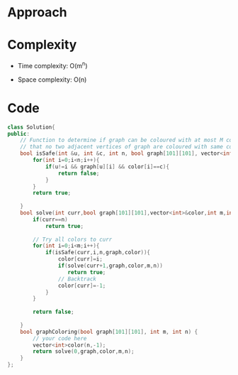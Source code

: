 # Approach
<!-- Describe your approach to solving the problem. -->

# Complexity
- Time complexity: O(m<sup>n</sup>)
<!-- Add your time complexity here, e.g. $$O(n)$$ -->

- Space complexity: O(n)
<!-- Add your space complexity here, e.g. $$O(n)$$ -->

# Code
```cpp []
class Solution{
public:
    // Function to determine if graph can be coloured with at most M colours such
    // that no two adjacent vertices of graph are coloured with same colour.
    bool isSafe(int &u, int &c, int n, bool graph[101][101], vector<int> &color){
        for(int i=0;i<n;i++){
            if(u!=i && graph[u][i] && color[i]==c){
                return false;
            }
        }
        return true;
        
    }
    bool solve(int curr,bool graph[101][101],vector<int>&color,int m,int n){
        if(curr==n) 
            return true;
        
        // Try all colors to curr
        for(int i=0;i<m;i++){
            if(isSafe(curr,i,n,graph,color)){
                color[curr]=i;
                if(solve(curr+1,graph,color,m,n))
                   return true;
                // Backtrack
                color[curr]=-1;
            }
        }
        
        return false;
        
    }
    bool graphColoring(bool graph[101][101], int m, int n) {
        // your code here
        vector<int>color(n,-1);
        return solve(0,graph,color,m,n);
    }
};
```
